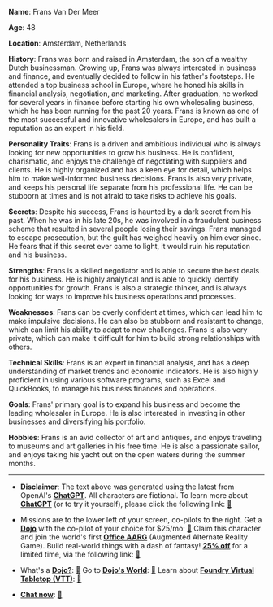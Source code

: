 **Name**: Frans Van Der Meer

**Age**: 48

**Location**: Amsterdam, Netherlands

**History**: Frans was born and raised in Amsterdam, the son of a wealthy Dutch businessman. Growing up, Frans was always interested in business and finance, and eventually decided to follow in his father's footsteps. He attended a top business school in Europe, where he honed his skills in financial analysis, negotiation, and marketing. After graduation, he worked for several years in finance before starting his own wholesaling business, which he has been running for the past 20 years. Frans is known as one of the most successful and innovative wholesalers in Europe, and has built a reputation as an expert in his field.

**Personality Traits**: Frans is a driven and ambitious individual who is always looking for new opportunities to grow his business. He is confident, charismatic, and enjoys the challenge of negotiating with suppliers and clients. He is highly organized and has a keen eye for detail, which helps him to make well-informed business decisions. Frans is also very private, and keeps his personal life separate from his professional life. He can be stubborn at times and is not afraid to take risks to achieve his goals.

**Secrets**: Despite his success, Frans is haunted by a dark secret from his past. When he was in his late 20s, he was involved in a fraudulent business scheme that resulted in several people losing their savings. Frans managed to escape prosecution, but the guilt has weighed heavily on him ever since. He fears that if this secret ever came to light, it would ruin his reputation and his business.

**Strengths**: Frans is a skilled negotiator and is able to secure the best deals for his business. He is highly analytical and is able to quickly identify opportunities for growth. Frans is also a strategic thinker, and is always looking for ways to improve his business operations and processes.

**Weaknesses**: Frans can be overly confident at times, which can lead him to make impulsive decisions. He can also be stubborn and resistant to change, which can limit his ability to adapt to new challenges. Frans is also very private, which can make it difficult for him to build strong relationships with others.

**Technical Skills**: Frans is an expert in financial analysis, and has a deep understanding of market trends and economic indicators. He is also highly proficient in using various software programs, such as Excel and QuickBooks, to manage his business finances and operations.

**Goals**: Frans' primary goal is to expand his business and become the leading wholesaler in Europe. He is also interested in investing in other businesses and diversifying his portfolio.

**Hobbies**: Frans is an avid collector of art and antiques, and enjoys traveling to museums and art galleries in his free time. He is also a passionate sailor, and enjoys taking his yacht out on the open waters during the summer months.

---
* **Disclaimer**: The text above was generated using the latest from OpenAI's [**ChatGPT**](https://openai.com/blog/chatgpt/).  All characters are fictional.  To learn more about [**ChatGPT**](https://openai.com/blog/chatgpt/) (or to try it yourself), please click the following link: [:closed_book:](https://openai.com/blog/chatgpt/)

* Missions are to the lower left of your screen, co-pilots to the right. Get a [**Dojo**](https://workmates.live/marketplace) with the co-pilot of your choice for $25/mo: [:green_book:](https://workmates.live/marketplace) Claim this character and join the world's first [**Office AARG**](https://dojos.world) (Augmented Alternate Reality Game). Build real-world things with a dash of fantasy! [**25% off**](https://blog.workmates.live/deal-on-a-dojo) for a limited time, via the following link: [:green_book:](https://blog.workmates.live/deal-on-a-dojo) 

* What's a [**Dojo?**](https://workdojos.com): [:blue_book:](https://workdojos.com)  Go to [**Dojo's World**](https://dojos.world): [:blue_book:](https://dojos.world)  Learn about [**Foundry Virtual Tabletop (VTT)**](https://foundryvtt.com): [:closed_book:](https://foundryvtt.com/)

* [**Chat now**](https://chat.workmates.live/channel/support): [:ledger:](https://chat.workmates.live/channel/support)